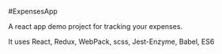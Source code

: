 #ExpensesApp

A react app demo project for tracking your expenses.

It uses React, Redux, WebPack, scss, Jest-Enzyme, Babel, ES6
  